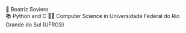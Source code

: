 👋 Beatriz Soviero  
📚 Python and C
👩‍💻 Computer Science in Universidade Federal do Rio Grande do Sul (UFRGS)  
